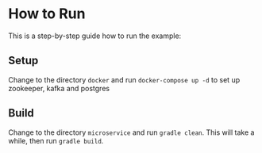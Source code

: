# How to Run

This is a step-by-step guide how to run the example:

## Setup
Change to the directory `docker` and run `docker-compose up -d` to 
set up zookeeper, kafka and postgres

## Build

Change to the directory `microservice` and run `gradle clean`.
This will take a while, then run `gradle build`.